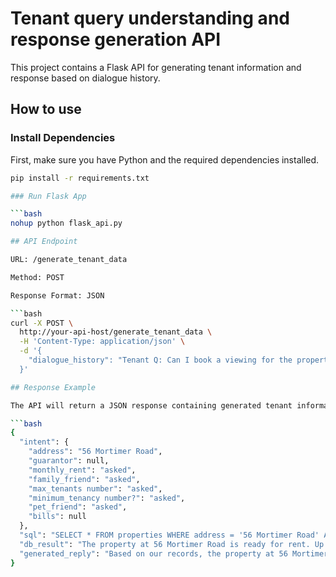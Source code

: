 # Tenant query understanding and response generation API

This project contains a Flask API for generating tenant information and response based on dialogue history.

## How to use

### Install Dependencies

First, make sure you have Python and the required dependencies installed.

```bash
pip install -r requirements.txt

### Run Flask App

```bash
nohup python flask_api.py

## API Endpoint

URL: /generate_tenant_data

Method: POST

Response Format: JSON

```bash
curl -X POST \
  http://your-api-host/generate_tenant_data \
  -H 'Content-Type: application/json' \
  -d '{
    "dialogue_history": "Tenant Q: Can I book a viewing for the property at 56 Mortimer road tomorrow at 3pm?\nAgent: OK, let me check some information first. Do you intend to rent a property with your kids?\nTenant Q: yes\nAgent: Do you keep any pets\nTenant: Yes, we have a dog."
  }'

## Response Example

The API will return a JSON response containing generated tenant information data.

```bash
{
  "intent": {
    "address": "56 Mortimer Road",
    "guarantor": null,
    "monthly_rent": "asked",
    "family_friend": "asked",
    "max_tenants number": "asked",
    "minimum_tenancy number?": "asked",
    "pet_friend": "asked",
    "bills": null
  },
  "sql": "SELECT * FROM properties WHERE address = '56 Mortimer Road' AND family_friend = 1 AND pet_friend = 1",
  "db_result": "The property at 56 Mortimer Road is ready for rent. Up to 2 tenants are allowed. Minimum tenancy period is 12 months. Your pet is allowed.",
  "generated_reply": "Based on our records, the property at 56 Mortimer Road is ready for rent. Your pet is allowed. Please feel free to contact us for more details. Thank you!"
}

